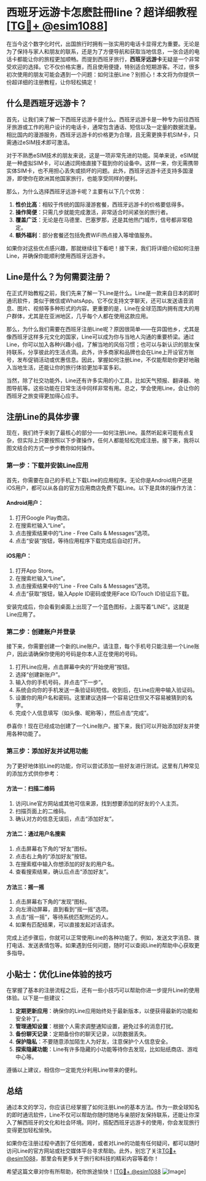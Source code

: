 # 西班牙远游卡怎麽註冊line？超详细教程[[TG💪+ @esim1088](https://t.me/s/esim1088)]

在当今这个数字化时代，出国旅行时拥有一张实用的电话卡显得尤为重要。无论是为了保持与家人和朋友的联系，还是为了方便导航和获取当地信息，一张合适的电话卡都能让你的旅程更加顺畅。而提到西班牙旅行，**西班牙远游卡**无疑是一个非常受欢迎的选择。它不仅价格实惠，而且使用便捷，特别适合短期游客。不过，很多初次使用的朋友可能会遇到一个问题：如何注册Line？别担心！本文将为你提供一份超详细的注册教程，让你轻松搞定！

## 什么是西班牙远游卡？

首先，让我们来了解一下西班牙远游卡是什么。西班牙远游卡是一种专为前往西班牙旅游或工作的用户设计的电话卡，通常包含通话、短信以及一定量的数据流量。相比国内的漫游服务，西班牙远游卡的价格更为合理，且无需更换手机SIM卡，只需通过eSIM技术即可激活。

对于不熟悉eSIM技术的朋友来说，这是一项非常先进的功能。简单来说，eSIM就是一种虚拟SIM卡，可以通过网络直接下载到你的设备中。这样一来，你无需携带实体SIM卡，也不用担心丢失或损坏的问题。此外，西班牙远游卡还支持多国漫游，即使你在欧洲其他国家旅行，也能享受同样的便利。

那么，为什么选择西班牙远游卡呢？主要有以下几个优势：
1. **性价比高**：相较于传统的国际漫游套餐，西班牙远游卡的价格要低得多。
2. **操作简便**：只需几步就能完成激活，非常适合时间紧张的旅行者。
3. **覆盖广泛**：无论是在马德里、巴塞罗那，还是其他热门城市，信号都非常稳定。
4. **额外福利**：部分套餐还包括免费WiFi热点接入等增值服务。

如果你对这些优点感兴趣，那就继续往下看吧！接下来，我们将详细介绍如何注册Line，并确保你能顺利使用西班牙远游卡。

## Line是什么？为何需要注册？

在正式开始教程之前，我们先来了解一下Line是什么。Line是一款来自日本的即时通讯软件，类似于微信或WhatsApp。它不仅支持文字聊天，还可以发送语音消息、图片、视频等多种形式的内容。更重要的是，Line在全球范围内拥有庞大的用户群体，尤其是在亚洲地区，几乎每个人都在使用这款应用。

那么，为什么我们需要在西班牙注册Line呢？原因很简单——在异国他乡，尤其是像西班牙这样多元文化的国家，Line可以成为你与当地人沟通的重要桥梁。通过Line，你可以加入各种兴趣小组，了解当地的风俗习惯；也可以与新认识的朋友保持联系，分享彼此的生活点滴。此外，许多商家和品牌也会在Line上开设官方账号，发布促销活动或优惠信息。因此，掌握如何注册Line，不仅能帮助你更好地融入当地生活，还能让你的旅行体验更加丰富多彩。

当然，除了社交功能外，Line还有许多实用的小工具，比如天气预报、翻译器、地图导航等。这些功能在日常生活中同样非常有用。总之，学会使用Line，会让你的西班牙之旅变得更加得心应手。

## 注册Line的具体步骤

现在，我们终于来到了最核心的部分——如何注册Line。虽然听起来可能有点复杂，但实际上只要按照以下步骤操作，任何人都能轻松完成注册。接下来，我将以图文结合的方式一步步教你如何操作。

### 第一步：下载并安装Line应用

首先，你需要在自己的手机上下载Line的应用程序。无论你是Android用户还是iOS用户，都可以从各自的官方应用商店免费下载Line。以下是具体的操作方法：

#### Android用户：
1. 打开Google Play商店。
2. 在搜索栏输入“Line”。
3. 点击搜索结果中的“Line - Free Calls & Messages”选项。
4. 点击“安装”按钮，等待应用程序下载完成后自动打开。

#### iOS用户：
1. 打开App Store。
2. 在搜索栏输入“Line”。
3. 点击搜索结果中的“Line - Free Calls & Messages”选项。
4. 点击“获取”按钮，输入Apple ID密码或使用Face ID/Touch ID验证后下载。

安装完成后，你会看到桌面上出现了一个蓝色图标，上面写着“LINE”。这就是Line应用了。

### 第二步：创建账户并登录

接下来，你需要创建一个新的Line账户。请注意，每个手机号只能注册一个Line账户，因此请确保你使用的号码是你本人正在使用的号码。

1. 打开Line应用，点击屏幕中央的“开始使用”按钮。
2. 选择“创建新账户”。
3. 输入你的手机号码，并点击“下一步”。
4. 系统会向你的手机发送一条验证码短信。收到后，在Line应用中输入验证码。
5. 设置你的用户名和密码。这里建议选择一个容易记住但又不容易被猜到的名字。
6. 完成个人信息填写（如头像、昵称等），然后点击“完成”。

恭喜你！现在已经成功创建了一个Line账户。接下来，我们可以开始添加好友并使用各种功能了。

### 第三步：添加好友并试用功能

为了更好地体验Line的功能，你可以尝试添加一些好友进行测试。这里有几种常见的添加方式供你参考：

#### 方法一：扫描二维码
1. 访问Line官方网站或其他可信来源，找到想要添加的好友的个人主页。
2. 扫描页面上的二维码。
3. 确认对方的信息无误后，点击“添加好友”。

#### 方法二：通过用户名搜索
1. 点击屏幕右下角的“好友”图标。
2. 点击右上角的“添加好友”按钮。
3. 在搜索框中输入你想添加的好友的用户名。
4. 查看搜索结果，确认后点击“添加好友”。

#### 方法三：摇一摇
1. 点击屏幕右下角的“发现”图标。
2. 向左滑动屏幕，直到看到“摇一摇”选项。
3. 点击“摇一摇”，等待系统匹配附近的人。
4. 如果有匹配结果，可以直接发起对话请求。

完成上述步骤后，你就可以正常使用Line的各种功能了。例如，发送文字消息、拨打电话、发送表情包等。如果遇到任何问题，随时可以查阅Line的帮助中心获取更多指导。

## 小贴士：优化Line体验的技巧

在掌握了基本的注册流程之后，还有一些小技巧可以帮助你进一步提升Line的使用体验。以下是一些建议：

1. **定期更新应用**：确保你的Line应用始终处于最新版本，以便获得最新的功能和安全补丁。
2. **管理通知设置**：根据个人需求调整通知设置，避免过多的消息打扰。
3. **备份聊天记录**：定期备份你的聊天记录，以防数据丢失。
4. **保护隐私**：不要随意添加陌生人为好友，注意保护个人信息安全。
5. **探索隐藏功能**：Line有许多隐藏的小功能等待你去发现，比如贴纸商店、游戏中心等。

遵循以上建议，相信你一定能充分利用Line带来的便利。

## 总结

通过本文的学习，你应该已经掌握了如何注册Line的基本方法。作为一款全球知名的即时通讯软件，Line不仅可以帮助你随时随地与亲朋好友保持联系，还能让你深入了解西班牙的文化和社会环境。同时，搭配西班牙远游卡的使用，你会发现旅行变得更加轻松愉快。

如果你在注册过程中遇到了任何困难，或者对Line的功能有任何疑问，都可以随时访问Line的官方网站或社交媒体平台寻求帮助。此外，别忘了关注[TG💪+ @esim1088](https://t.me/s/esim1088)，那里会有更多关于旅行和科技的精彩内容等着你！

希望这篇文章对你有所帮助，祝你旅途愉快！[[TG💪+ @esim1088](https://t.me/s/esim1088) ![Image](https://i.postimg.cc/4NQfJmqS/Snipaste-2025-05-13-00-14-12.png)]